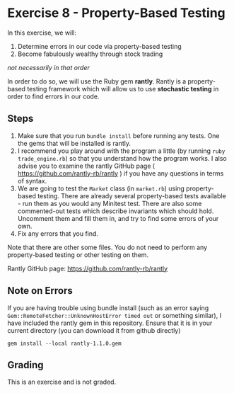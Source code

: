 # Exercise 8 - Property-Based Testing

In this exercise, we will:

1. Determine errors in our code via property-based testing
2. Become fabulously wealthy through stock trading

_not necessarily in that order_

In order to do so, we will use the Ruby gem __rantly__.  Rantly is a property-based testing framework which will allow us to use __stochastic testing__ in order to find errors in our code.

## Steps

1. Make sure that you run `bundle install` before running any tests.  One the gems that will be installed is rantly.
1. I recommend you play around with the program a little (by running `ruby trade_engine.rb`) so that you understand how the program works.  I also advise you to examine the rantly GitHub page ( https://github.com/rantly-rb/rantly ) if you have any questions in terms of syntax.
3. We are going to test the `Market` class (in `market.rb`) using property-based testing.  There are already several property-based tests available - run them as you would any Minitest test.  There are also some commented-out tests which describe invariants which should hold.  Uncomment them and fill them in, and try to find some errors of your own.
5. Fix any errors that you find.

Note that there are other some files.  You do not need to perform any property-based testing or other testing on them.

Rantly GitHub page: https://github.com/rantly-rb/rantly

## Note on Errors

If you are having trouble using bundle install (such as an error saying `Gem::RemoteFetcher::UnknownHostError timed out` or something similar), I have included the rantly gem in this repository.  Ensure that it is in your current directory (you can download it from github directly)

`gem install --local rantly-1.1.0.gem`

## Grading

This is an exercise and is not graded.

